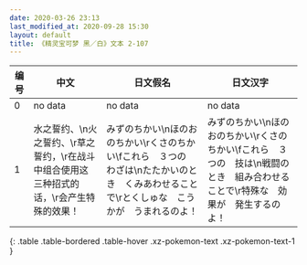 ```yaml
---
date: 2020-03-26 23:13
last_modified_at: 2020-09-28 15:30
layout: default
title: 《精灵宝可梦 黑／白》文本 2-107
---
```

| 编号 | 中文 | 日文假名 | 日文汉字 |
| ---- | ---- | ---- | --- |
| 0 | no data | no data | no data |
| 1 | 水之誓约、\n火之誓约、\r草之誓约，\r在战斗中组合使用这三种招式的话，\r会产生特殊的效果！ | みずのちかい\nほのおのちかい\rくさのちかい\fこれら　３つの　わざは\nたたかいのとき　くみあわせることで\rとくしゅな　こうかが　うまれるのよ！ | みずのちかい\nほのおのちかい\rくさのちかい\fこれら　３つの　技は\n戦闘のとき　組み合わせることで\r特殊な　効果が　発生するのよ！ |
{: .table .table-bordered .table-hover .xz-pokemon-text .xz-pokemon-text-1 }